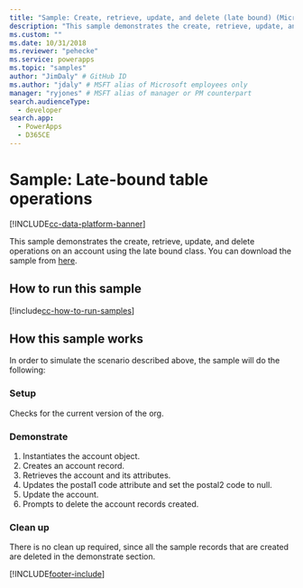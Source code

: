 ```yaml
---
title: "Sample: Create, retrieve, update, and delete (late bound) (Microsoft Dataverse) | Microsoft Docs" # Intent and product brand in a unique string of 43-59 chars including spaces
description: "This sample demonstrates the create, retrieve, update, and delete operations on an account using the late bound table class." # 115-145 characters including spaces. This abstract displays in the search result.
ms.custom: ""
ms.date: 10/31/2018
ms.reviewer: "pehecke"
ms.service: powerapps
ms.topic: "samples"
author: "JimDaly" # GitHub ID
ms.author: "jdaly" # MSFT alias of Microsoft employees only
manager: "ryjones" # MSFT alias of manager or PM counterpart
search.audienceType: 
  - developer
search.app: 
  - PowerApps
  - D365CE
---
```

# Sample: Late-bound table operations

[!INCLUDE[cc-data-platform-banner](../../../../includes/cc-data-platform-banner.md)]


This sample demonstrates the create, retrieve, update, and delete operations on an account using the late bound class. You can download the sample from [here](https://github.com/Microsoft/PowerApps-Samples/tree/master/cds/orgsvc/C%23/LateBoundEntityOperations).

## How to run this sample

[!include[cc-how-to-run-samples](../../includes/cc-how-to-run-samples.md)]


## How this sample works

In order to simulate the scenario described above, the sample will do the following:

### Setup

Checks for the current version of the org.


### Demonstrate

1. Instantiates the account object.
1. Creates an account record.
1. Retrieves the account and its attributes.
1. Updates the postal1 code attribute and set the postal2 code to null.
1. Update the account. 
1. Prompts to delete the account records created.


### Clean up

There is no clean up required, since all the sample records that are created are deleted in the demonstrate section.


[!INCLUDE[footer-include](../../../../includes/footer-banner.md)]